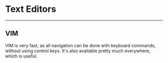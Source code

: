 # Text Editors

---

## VIM

VIM is very fast, as all navigation can be done with keyboard commands, without using control keys. It's also available pretty much everywhere, which is useful.